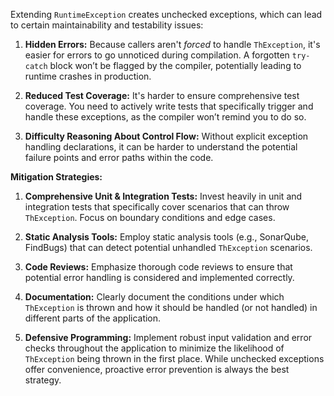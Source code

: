Extending `RuntimeException` creates unchecked exceptions, which can lead to certain maintainability and testability issues:

1. **Hidden Errors:**  Because callers aren't *forced* to handle `ThException`, it's easier for errors to go unnoticed during compilation.  A forgotten `try-catch` block won’t be flagged by the compiler, potentially leading to runtime crashes in production.

2. **Reduced Test Coverage:** It's harder to ensure comprehensive test coverage.  You need to actively write tests that specifically trigger and handle these exceptions, as the compiler won’t remind you to do so.

3. **Difficulty Reasoning About Control Flow:** Without explicit exception handling declarations, it can be harder to understand the potential failure points and error paths within the code.

**Mitigation Strategies:**

1. **Comprehensive Unit & Integration Tests:** Invest heavily in unit and integration tests that specifically cover scenarios that can throw `ThException`. Focus on boundary conditions and edge cases.

2. **Static Analysis Tools:** Employ static analysis tools (e.g., SonarQube, FindBugs) that can detect potential unhandled `ThException` scenarios.

3. **Code Reviews:** Emphasize thorough code reviews to ensure that potential error handling is considered and implemented correctly.

4. **Documentation:** Clearly document the conditions under which `ThException` is thrown and how it should be handled (or not handled) in different parts of the application.

5. **Defensive Programming:** Implement robust input validation and error checks throughout the application to minimize the likelihood of `ThException` being thrown in the first place.  While unchecked exceptions offer convenience,  proactive error prevention is always the best strategy.
